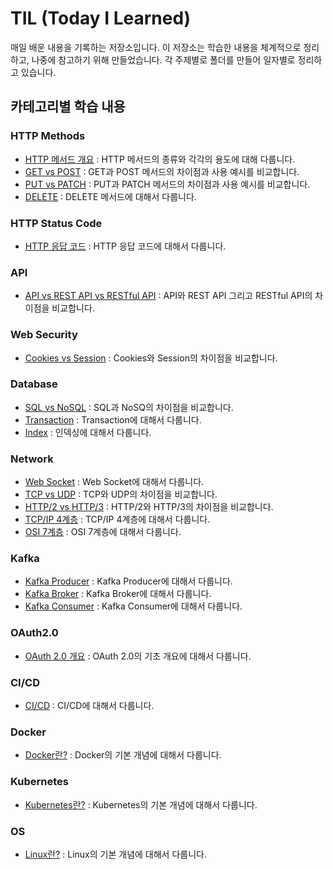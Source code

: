 # TIL (Today I Learned)

매일 배운 내용을 기록하는 저장소입니다. 이 저장소는 학습한 내용을 체계적으로 정리하고, 나중에 참고하기 위해 만들었습니다. 각 주제별로 폴더를 만들어 일자별로 정리하고 있습니다.

## 카테고리별 학습 내용

### HTTP Methods
- [HTTP 메서드 개요](http-methods/2024-05-15-http-methods.md) : HTTP 메서드의 종류와 각각의 용도에 대해 다룹니다.
- [GET vs POST](http-methods/2024-05-15-get-vs-post.md) : GET과 POST 메서드의 차이점과 사용 예시를 비교합니다.
- [PUT vs PATCH](http-methods/2024-05-15-patch-vs-put.md) : PUT과 PATCH 메서드의 차이점과 사용 예시를 비교합니다.
- [DELETE](http-methods/2024-05-20-delete-methods.md) : DELETE 메서드에 대해서 다룹니다.

### HTTP Status Code
- [HTTP 응답 코드](http-status-code/2024-05-16-http-status-codes.md) : HTTP 응답 코드에 대해서 다룹니다.

### API
- [API vs REST API vs RESTful API](api/2024-05-17-api-vs-restful%20api.md) : API와 REST API 그리고 RESTful API의 차이점을 비교합니다.

### Web Security
- [Cookies vs Session](web-security/2024-05-18-cookies-vs-session.md) : Cookies와 Session의 차이점을 비교합니다.

### Database
- [SQL vs NoSQL](database/2024-05-19-sql-vs-nosql.md) : SQL과 NoSQ의 차이점을 비교합니다.
- [Transaction](database/2024-05-22-transaction.md) : Transaction에 대해서 다룹니다.
- [Index](database/2024-05-23-index.md) : 인덱싱에 대해서 다룹니다.

### Network
- [Web Socket](network-protocols/2024-05-25-web-socket.md) : Web Socket에 대해서 다룹니다.
- [TCP vs UDP](network-protocols/2024-05-29-tcp-vs-udp.md) : TCP와 UDP의 차이점을 비교합니다.
- [HTTP/2 vs HTTP/3](network-protocols/2024-05-30-http-2-vs-http-3.md) : HTTP/2와 HTTP/3의 차이점을 비교합니다.
- [TCP/IP 4계층](network-protocols/2024-05-31-tcp-ip-4-layer.md) : TCP/IP 4계층에 대해서 다룹니다.
- [OSI 7계층](network-protocols/2024-06-01-osi-7-layer.md) : OSI 7계층에 대해서 다룹니다.

### Kafka
- [Kafka Producer](kafka/2024-05-26-kafka-producer.md) : Kafka Producer에 대해서 다룹니다.
- [Kafka Broker](kafka/2024-05-27-kafka-broker.md) : Kafka Broker에 대해서 다룹니다.
- [Kafka Consumer](kafka/2024-05-28-kafka-consumer.md_) : Kafka Consumer에 대해서 다룹니다.

### OAuth2.0
- [OAuth 2.0 개요](oauth2.0/2024-06-02-overview.md) : OAuth 2.0의 기초 개요에 대해서 다룹니다.

### CI/CD
- [CI/CD](ci-cd/2024-06-03-ci-cd.md) : CI/CD에 대해서 다룹니다.

### Docker
- [Docker란?](docker/2024-06-04-docker.md) : Docker의 기본 개념에 대해서 다룹니다.

### Kubernetes
- [Kubernetes란?](Kubernetes/2024-06-05-kubernetes.md) : Kubernetes의 기본 개념에 대해서 다룹니다.

### OS
- [Linux란?](os/2024-06-06-linux.md) : Linux의 기본 개념에 대해서 다룹니다.
